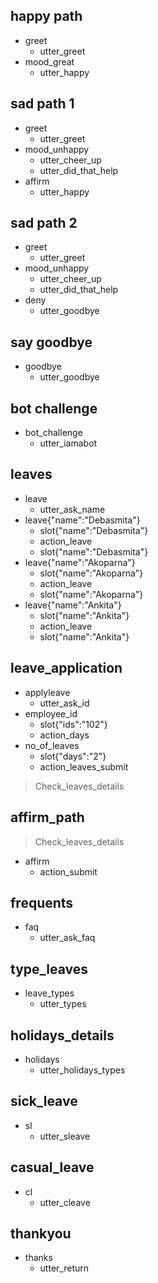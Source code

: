 ## happy path
* greet
  - utter_greet
* mood_great
  - utter_happy

## sad path 1
* greet
  - utter_greet
* mood_unhappy
  - utter_cheer_up
  - utter_did_that_help
* affirm
  - utter_happy

## sad path 2
* greet
  - utter_greet
* mood_unhappy
  - utter_cheer_up
  - utter_did_that_help
* deny
  - utter_goodbye

## say goodbye
* goodbye
  - utter_goodbye

## bot challenge
* bot_challenge
  - utter_iamabot

## leaves
* leave
  - utter_ask_name
* leave{"name":"Debasmita"}
  - slot{"name":"Debasmita"}
  - action_leave
  - slot{"name":"Debasmita"}
* leave{"name":"Akoparna"}
  - slot{"name":"Akoparna"}
  - action_leave
  - slot{"name":"Akoparna"}
* leave{"name":"Ankita"}
  - slot{"name":"Ankita"}
  - action_leave
  - slot{"name":"Ankita"}
  
## leave_application
* applyleave
  - utter_ask_id
* employee_id
  - slot{"ids":"102"}
  - action_days
* no_of_leaves
  - slot{"days":"2"}
  - action_leaves_submit
> Check_leaves_details

## affirm_path
> Check_leaves_details
* affirm
  - action_submit

  

## frequents
* faq
  - utter_ask_faq

## type_leaves
* leave_types
  - utter_types

## holidays_details
* holidays
  - utter_holidays_types

## sick_leave
* sl
  - utter_sleave

## casual_leave
* cl
  - utter_cleave
  
## thankyou
* thanks
  - utter_return
  
  
  
  
  
  
  